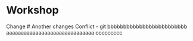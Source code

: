 # Workshop
Change #
Another changes
Conflict - git
bbbbbbbbbbbbbbbbbbbbbbbbb
aaaaaaaaaaaaaaaaaaaaaaaaaaaaaa
ccccccccc

